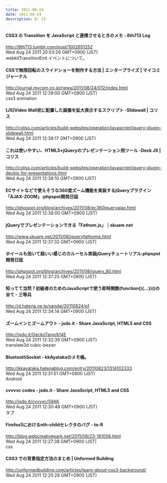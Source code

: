 ```yaml
---
title: 2011-08-24
date: 2011-08-24
description: B! 13
---
```


#### CSS3 の Transition を JavaScript と連携させるときのメモ - 8th713 Log
http://8th713.tumblr.com/post/1002651252<br>
Wed Aug 24 2011 20:53:26 GMT+0900 (JST)<br>
webkitTransitionEnd イベントについて。


#### CSSで無限回転のスライドショーを制作する方法 | エンタープライズ | マイコミジャーナル
http://journal.mycom.co.jp/news/2011/08/24/012/index.html<br>
Wed Aug 24 2011 12:39:00 GMT+0900 (JST)<br>
css3 animation


####   [JS]Video Wall状に配置した画像を拡大表示するスクリプト -Slidawall | コリス
http://coliss.com/articles/build-websites/operation/javascript/jquery-plugin-slidewall.html<br>
Wed Aug 24 2011 12:38:17 GMT+0900 (JST)<br>


####   これは使いやすい、HTML5+jQueryのプレゼンテーション用ツール -Deck JS | コリス
http://coliss.com/articles/build-websites/operation/javascript/jquery-plugin-deckjs-for-presentations.html<br>
Wed Aug 24 2011 12:38:10 GMT+0900 (JST)<br>


#### ECサイトなどで使えそうな360度ズーム機能を実装するjQueryプラグイン「AJAX-ZOOM」:phpspot開発日誌
http://phpspot.org/blog/archives/2011/08/ec360jqueryajax.html<br>
Wed Aug 24 2011 12:38:00 GMT+0900 (JST)<br>


#### jQueryでプレゼンテーションできる「Fathom.js」｜skuare.net
http://www.skuare.net/2011/08/jqueryfathomjs.html<br>
Wed Aug 24 2011 12:37:32 GMT+0900 (JST)<br>


#### ホイールも効いて超いい感じのカルーセル実装jQueryチュートリアル:phpspot開発日誌
http://phpspot.org/blog/archives/2011/08/jquery_80.html<br>
Wed Aug 24 2011 12:37:25 GMT+0900 (JST)<br>


#### 知ってて当然？初級者のためのJavaScriptで使う即時関数(function(){...})()の全て - 三等兵
http://d.hatena.ne.jp/sandai/20110824/p1<br>
Wed Aug 24 2011 12:34:14 GMT+0900 (JST)<br>


#### ズームインとズームアウト - jsdo.it - Share JavaScript, HTML5 and CSS
http://jsdo.it/GeckoTang/b14E<br>
Wed Aug 24 2011 12:32:39 GMT+0900 (JST)<br>
translate3d cubic-bezier


#### BluetoothSocket - kkAyatakaのメモ帳。
http://kkayataka.hatenablog.com/entry/20110823/1314102333<br>
Wed Aug 24 2011 12:31:51 GMT+0900 (JST)<br>
Android


#### cvvvvc codes - jsdo.it - Share JavaScript, HTML5 and CSS
http://jsdo.it/cvvvvc/59AK<br>
Wed Aug 24 2011 12:30:48 GMT+0900 (JST)<br>
タブ


#### Firefox5におけるnth-childセレクタのバグ - to-R
http://blog.webcreativepark.net/2011/08/23-161056.html<br>
Wed Aug 24 2011 12:27:38 GMT+0900 (JST)<br>
css


####   CSS3 での背景指定方法のまとめ | Unformed Building
http://unformedbuilding.com/articles/learn-about-css3-background/<br>
Wed Aug 24 2011 12:25:28 GMT+0900 (JST)<br>


